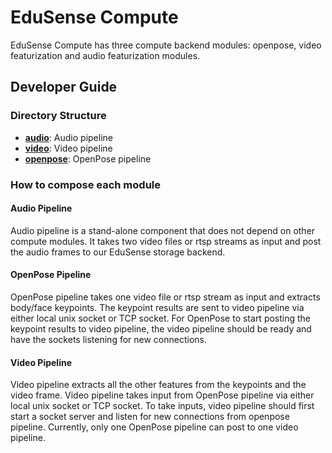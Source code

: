 EduSense Compute
================

EduSense Compute has three compute backend modules: openpose, video featurization and audio featurization modules.

## Developer Guide

### Directory Structure

* **[audio](audio)**: Audio pipeline
* **[video](video)**: Video pipeline
* **[openpose](openpose)**: OpenPose pipeline

### How to compose each module

#### Audio Pipeline

Audio pipeline is a stand-alone component that does not depend on other compute modules.
It takes two video files or rtsp streams as input and post the audio frames to our
EduSense storage backend.

#### OpenPose Pipeline

OpenPose pipeline takes one video file or rtsp stream as input and extracts body/face
keypoints. The keypoint results are sent to video pipeline via either local unix socket
or TCP socket. For OpenPose to start posting the keypoint results to video pipeline, the
video pipeline should be ready and have the sockets listening for new connections.

#### Video Pipeline

Video pipeline extracts all the other features from the keypoints and the video frame.
Video pipeline takes input from OpenPose pipeline via either local unix socket or TCP socket.
To take inputs, video pipeline should first start a socket server and listen for new
connections from openpose pipeline. Currently, only one OpenPose pipeline can post to
one video pipeline.
